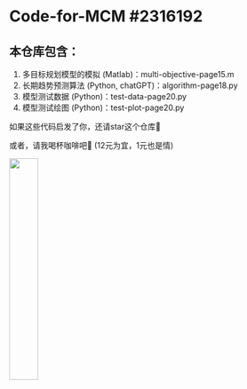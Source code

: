 # Code-for-MCM #2316192

## 本仓库包含：

1. 多目标规划模型的模拟 (Matlab)：multi-objective-page15.m
2. 长期趋势预测算法 (Python, chatGPT)：algorithm-page18.py
3. 模型测试数据 (Python)：test-data-page20.py
4. 模型测试绘图 (Python)：test-plot-page20.py



如果这些代码启发了你，还请star这个仓库🌟

或者，请我喝杯咖啡吧🥰 (12元为宜，1元也是情)

<left>
  <img src = "https://s2.loli.net/2022/09/30/LoZAKE2rfN965k4.jpg" width = 32%>
</left>